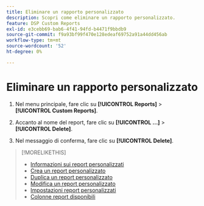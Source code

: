 ```yaml
---
title: Eliminare un rapporto personalizzato
description: Scopri come eliminare un rapporto personalizzato.
feature: DSP Custom Reports
exl-id: e3cebb69-bab6-4f41-94fd-b4471f9bbdb9
source-git-commit: f9a93bf99f470e128edeaf69752a91a44dd456ab
workflow-type: tm+mt
source-wordcount: '52'
ht-degree: 0%

---
```


# Eliminare un rapporto personalizzato

1. Nel menu principale, fare clic su **[!UICONTROL Reports]** > **[!UICONTROL Custom Reports]**.

1. Accanto al nome del report, fare clic su **[!UICONTROL ...]** > **[!UICONTROL Delete]**.

1. Nel messaggio di conferma, fare clic su **[!UICONTROL Delete]**.

>[!MORELIKETHIS]
>
>* [Informazioni sui report personalizzati](/help/dsp/reports/report-about.md)
>* [Crea un report personalizzato](/help/dsp/reports/report-create.md)
>* [Duplica un report personalizzato](/help/dsp/reports/report-copy.md)
>* [Modifica un report personalizzato](/help/dsp/reports/report-edit.md)
>* [Impostazioni report personalizzati](/help/dsp/reports/report-settings.md)
>* [Colonne report disponibili](/help/dsp/reports/report-columns.md)
